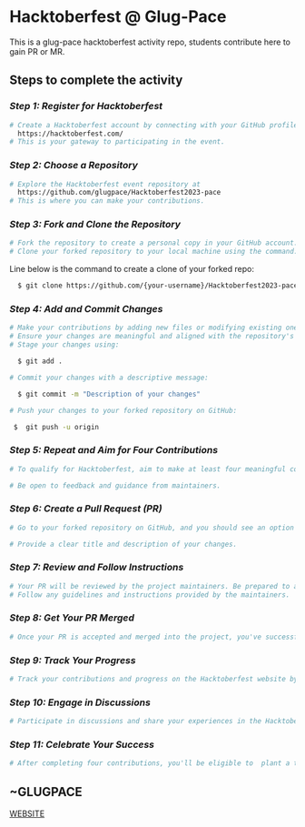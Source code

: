 # Hacktoberfest @ Glug-Pace

This is a glug-pace hacktoberfest activity repo, students contribute here to gain PR or MR.

## Steps to complete the activity


### *Step 1: Register for Hacktoberfest*

```bash
# Create a Hacktoberfest account by connecting with your GitHub profile at 
  https://hacktoberfest.com/
# This is your gateway to participating in the event.
```

### *Step 2: Choose a Repository*
```bash
# Explore the Hacktoberfest event repository at
  https://github.com/glugpace/Hacktoberfest2023-pace
# This is where you can make your contributions.
```

### *Step 3: Fork and Clone the Repository*
```bash
# Fork the repository to create a personal copy in your GitHub account.
# Clone your forked repository to your local machine using the command:
```
 Line below is the command to create a clone of your forked repo:

```bash
  $ git clone https://github.com/{your-username}/Hacktoberfest2023-pace
```

### *Step 4: Add and Commit Changes*
```bash
# Make your contributions by adding new files or modifying existing ones.
# Ensure your changes are meaningful and aligned with the repository's purpose.
# Stage your changes using:

  $ git add .

# Commit your changes with a descriptive message:

  $ git commit -m "Description of your changes"

# Push your changes to your forked repository on GitHub:

 $  git push -u origin


```

### *Step 5: Repeat and Aim for Four Contributions*
```bash
# To qualify for Hacktoberfest, aim to make at least four meaningful contributions to different repositories.

# Be open to feedback and guidance from maintainers.
```

### *Step 6: Create a Pull Request (PR)*
```bash
# Go to your forked repository on GitHub, and you should see an option to create a Pull Request from your branch.

# Provide a clear title and description of your changes.
```

### *Step 7: Review and Follow Instructions*
```bash
# Your PR will be reviewed by the project maintainers. Be prepared to address any feedback and make necessary changes.
# Follow any guidelines and instructions provided by the maintainers.
```

### *Step 8: Get Your PR Merged*
```bash
# Once your PR is accepted and merged into the project, you've successfully contributed to Hacktoberfest.
```

### *Step 9: Track Your Progress*
```bash
# Track your contributions and progress on the Hacktoberfest website by connecting your GitHub account.
```

### *Step 10: Engage in Discussions*
```bash
# Participate in discussions and share your experiences in the Hacktoberfest community on GitHub and social media.
```

### *Step 11: Celebrate Your Success*
```bash
# After completing four contributions, you'll be eligible to  plant a tree.
```



## ~GLUGPACE

[WEBSITE](http://glugpace.org/)